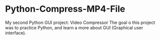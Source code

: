 # Python-Compress-MP4-File

My second Python GUI project: Video Compressor
The goal o this project was to practice Python, and learn a more about GUI (Graphical user interface).
